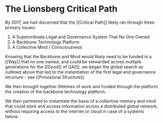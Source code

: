 # The Lionsberg Critical Path

By 2017, we had discerned that the [[Critical Path]] likely ran through three primary issues: 

1. A Superordinate Legal and Governance System That No One Owned  
2. A Backbone Technology Platform  
3. A Collective Mind / Consciousness 

Knowing that the Backbone and Mind would likely need to be funded in a [[Way]] that no one owned, and could be stewarded across multiple generations for the [[Good]] of [[All]], we began the global search as outlined above that led to the instantiation of the first legal and governance structure - see [[Provisional Structure]]. 

We then brought together lifetimes of work and funded through the platform the creation of the backbone technology platform. 

We then partnered to instantiate the basis of a collective memory and mind that could store and access information across a distributed global network, without requiring access to the internet or cloud in case of a systems failure. 